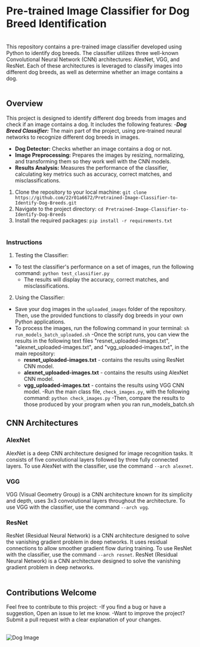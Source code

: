 # Pre-trained Image Classifier for Dog Breed Identification
<br>This repository contains a pre-trained image classifier developed using Python to identify dog breeds. The classifier utilizes three well-known Convolutional Neural Network (CNN) architectures: AlexNet, VGG, and ResNet. Each of these architectures is leveraged to classify images into different dog breeds, as well as determine whether an image contains a dog.<br><br>

## Overview
This project is designed to identify different dog breeds from images and check if an image contains a dog. It includes the following features:
-***Dog Breed Classifier:*** The main part of the project, using pre-trained neural networks to recognize different dog breeds in images.
- **Dog Detector:** Checks whether an image contains a dog or not.
- **Image Preprocessing:** Prepares the images by resizing, normalizing, and transforming them so they work well with the CNN models.
- **Results Analysis:** Measures the performance of the classifier, calculating key metrics such as accuracy, correct matches, and misclassifications.

1. Clone the repository to your local machine:
`git clone https://github.com/22r01a6672/Pretrained-Image-Classifier-to-Identify-Dog-Breeds.git`
2. Navigate to the project directory:
`cd Pretrained-Image-Classifier-to-Identify-Dog-Breeds`
3. Install the required packages:
`pip install -r requirements.txt`
<br><br>

### Instructions
1. Testing the Classifier:
- To test the classifier's performance on a set of images, run the following command:
  `python test_classifier.py`
  - The results will display the accuracy, correct matches, and misclassifications.
2. Using the Classifier:
- Save your dog images in the `uploaded_images` folder of the repository. Then, use the provided functions to classify dog breeds in your own Python applications.
- To process the images, run the following command in your terminal:
`
sh run_models_batch_uploaded.sh
` 
-Once the script runs, you can view the results in the following text files  "resnet_uploaded-images.txt", "alexnet_uploaded-images.txt", and "vgg_uploaded-images.txt", in the main repository:
  - **resnet_uploaded-images.txt** - contains the results using ResNet CNN model.
  - **alexnet_uploaded-images.txt** - contains the results using AlexNet CNN model.
  - **vgg_uploaded-images.txt** - contains the results using VGG CNN model.
-Run the main class file, `check_images.py`, with the following command:
`
python check_images.py
`
-Then, compare the results to those produced by your program when you ran run_models_batch.sh
## CNN Architectures
### AlexNet
AlexNet is a deep CNN architecture designed for image recognition tasks. It consists of five convolutional layers followed by three fully connected layers. To use AlexNet with the classifier, use the command `--arch alexnet`.

### VGG
VGG (Visual Geometry Group) is a CNN architecture known for its simplicity and depth, uses 3x3 convolutional layers throughout the architecture. To use VGG with the classifier, use the command `--arch vgg`.

### ResNet
ResNet (Residual Neural Network) is a CNN architecture designed to solve the vanishing gradient problem in deep networks. It uses residual connections to allow smoother gradient flow during training. To use ResNet with the classifier, use the command `--arch resnet`.
ResNet (Residual Neural Network) is a CNN architecture designed to solve the vanishing gradient problem in deep networks. 
<br><br>

## Contributions Welcome
Feel free to contribute to this project: 
-If you find a bug or have a suggestion, Open an issue to let me know.
-Want to improve the project? Submit a pull request with a clear explanation of your changes.
<br/><br/>

![Dog Image](https://encrypted-tbn0.gstatic.com/images?q=tbn:ANd9GcRxTxyeu1HFzHNCgHJzgN_lJQ1bpIuzSGA3iQ&s)
